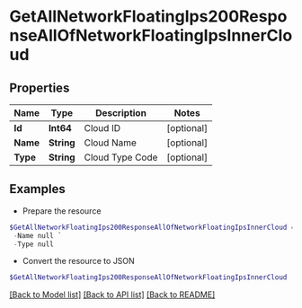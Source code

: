# GetAllNetworkFloatingIps200ResponseAllOfNetworkFloatingIpsInnerCloud
## Properties

Name | Type | Description | Notes
------------ | ------------- | ------------- | -------------
**Id** | **Int64** | Cloud ID | [optional] 
**Name** | **String** | Cloud Name | [optional] 
**Type** | **String** | Cloud Type Code | [optional] 

## Examples

- Prepare the resource
```powershell
$GetAllNetworkFloatingIps200ResponseAllOfNetworkFloatingIpsInnerCloud = Initialize-PSOpenAPIToolsGetAllNetworkFloatingIps200ResponseAllOfNetworkFloatingIpsInnerCloud  -Id null `
 -Name null `
 -Type null
```

- Convert the resource to JSON
```powershell
$GetAllNetworkFloatingIps200ResponseAllOfNetworkFloatingIpsInnerCloud | ConvertTo-JSON
```

[[Back to Model list]](../README.md#documentation-for-models) [[Back to API list]](../README.md#documentation-for-api-endpoints) [[Back to README]](../README.md)

